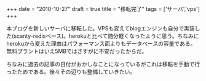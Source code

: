 
+++
date = "2010-10-27"
draft = true
title = "移転完了"
tags  = ['サーバ','vps']
+++

本ブログを新しいサーバに移転した。VPSも変えてblogエンジンも自分で実装した(scanty-redisベース)。herokuと比べて随分軽くなったように思う。ちなみにherokuから変えた理由はパフォーマンス面よりもデータベースの容量である。無料プラントはいえ5MBではさすがに不安だったからだ。

ちなみに過去の記事の日付がおかしなことになっているがこれは移転を手動で行ったためである。後々その辺りも整備していきたい。	

	
